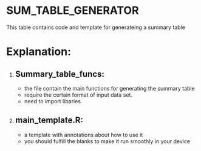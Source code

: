 # SUM_TABLE_GENERATOR
This table contains code and template for generateing a summary table
# Explanation:
1. ## Summary_table_funcs:
   - the file contain the main functions for generating the summary table
   - require the certain format of input data set.
   - need to import libaries
2. ## main_template.R:
     - a template with annotations about how to use it
     - you should fulfill the blanks to make it run smoothly in your device
